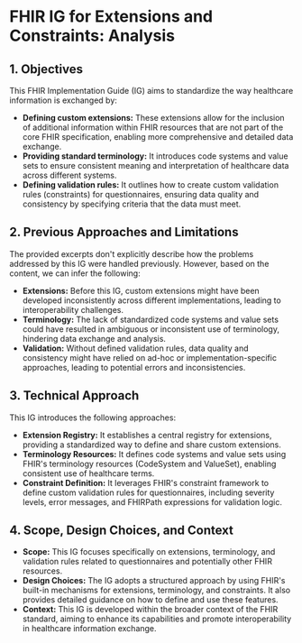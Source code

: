 # FHIR IG for Extensions and Constraints: Analysis

## 1. Objectives

This FHIR Implementation Guide (IG) aims to standardize the way healthcare information is exchanged by:

*   **Defining custom extensions:** These extensions allow for the inclusion of additional information within FHIR resources that are not part of the core FHIR specification, enabling more comprehensive and detailed data exchange.
*   **Providing standard terminology:** It introduces code systems and value sets to ensure consistent meaning and interpretation of healthcare data across different systems.
*   **Defining validation rules:** It outlines how to create custom validation rules (constraints) for questionnaires, ensuring data quality and consistency by specifying criteria that the data must meet.

## 2. Previous Approaches and Limitations

The provided excerpts don't explicitly describe how the problems addressed by this IG were handled previously. However, based on the content, we can infer the following:

*   **Extensions:** Before this IG, custom extensions might have been developed inconsistently across different implementations, leading to interoperability challenges.
*   **Terminology:** The lack of standardized code systems and value sets could have resulted in ambiguous or inconsistent use of terminology, hindering data exchange and analysis.
*   **Validation:** Without defined validation rules, data quality and consistency might have relied on ad-hoc or implementation-specific approaches, leading to potential errors and inconsistencies.

## 3. Technical Approach

This IG introduces the following approaches:

*   **Extension Registry:** It establishes a central registry for extensions, providing a standardized way to define and share custom extensions.
*   **Terminology Resources:** It defines code systems and value sets using FHIR's terminology resources (CodeSystem and ValueSet), enabling consistent use of healthcare terms.
*   **Constraint Definition:** It leverages FHIR's constraint framework to define custom validation rules for questionnaires, including severity levels, error messages, and FHIRPath expressions for validation logic.

## 4. Scope, Design Choices, and Context

*   **Scope:** This IG focuses specifically on extensions, terminology, and validation rules related to questionnaires and potentially other FHIR resources.
*   **Design Choices:** The IG adopts a structured approach by using FHIR's built-in mechanisms for extensions, terminology, and constraints. It also provides detailed guidance on how to define and use these features.
*   **Context:** This IG is developed within the broader context of the FHIR standard, aiming to enhance its capabilities and promote interoperability in healthcare information exchange. 
